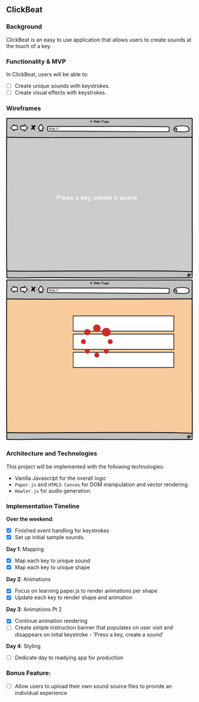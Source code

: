 ## ClickBeat

### Background

ClickBeat is an easy to use application that allows users to create sounds at the touch of a key.

### Functionality & MVP

In ClickBeat, users will be able to:

- [ ] Create unique sounds with keystrokes.
- [ ] Create visual effects with keystrokes.

### Wireframes

![wireframes](https://github.com/PriyaG88/click_beat/blob/master/wireframes/Entry%20Screen.png)
![wireframes](https://github.com/PriyaG88/click_beat/blob/master/wireframes/Mid%20Keystrokes.png)

### Architecture and Technologies

This project will be implemented with the following technologies:

- Vanilla Javascript for the overall logic
- `Paper.js` and `HTML5 Canvas` for DOM manipulation and vector rendering.
- `Howler.js` for audio generation.

### Implementation Timeline

**Over the weekend**:

- [x] Finished event handling for keystrokes
- [x] Set up initial sample sounds.

**Day 1**: Mapping

- [x] Map each key to unique sound
- [x] Map each key to unique shape

**Day 2**: Animations

- [x] Focus on learning paper.js to render animations per shape
- [x] Update each key to render shape and animation

**Day 3**: Animations Pt 2

- [x] Continue animation rendering
- [ ] Create simple instruction banner that populates on user visit and disappears on inital keystroke - 'Press a key, create       a sound'

**Day 4**: Styling

- [ ] Dedicate day to readying app for production

### Bonus Feature:

- [ ] Allow users to upload their own sound source files to provide an individual experience
